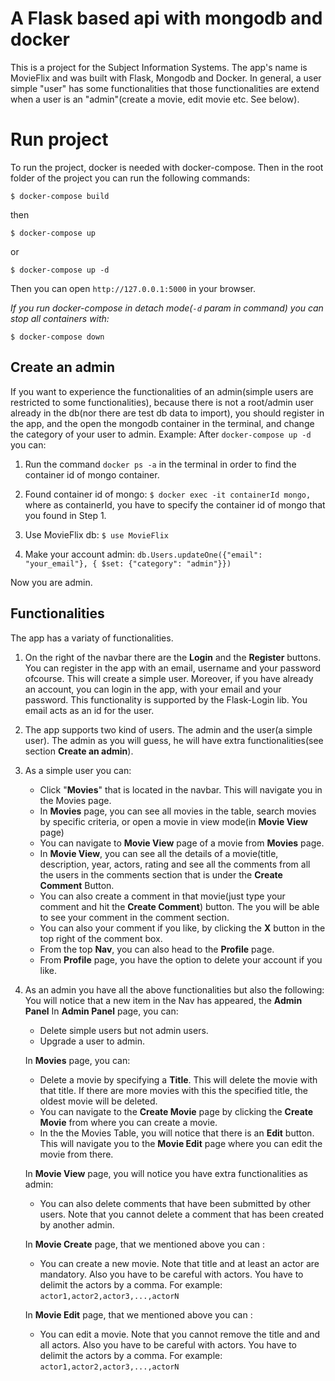 # A Flask based api with mongodb and docker

This is a project for the Subject Information Systems. The app's name is MovieFlix and was built with Flask, Mongodb and Docker.
In general, a user simple "user" has some functionalities that those functionalities are extend when a user is an "admin"(create a movie, edit movie etc. See below).


# Run project
To run the project, docker is needed with docker-compose.
Then in the root folder of the project you can run the following commands:

    $ docker-compose build

then

    $ docker-compose up
or

    $ docker-compose up -d
	
Then you can open `http://127.0.0.1:5000` in your browser.

*If you run docker-compose in detach mode(`-d` param in command) you can stop all containers with:* 

    $ docker-compose down



## Create an admin 
If you want to experience the functionalities of an admin(simple users are restricted to some functionalities), because there is not a root/admin user already in the db(nor there are test db data to import), you should register in the app, and the open the mongodb container in the terminal, and change the category of your user to admin. 
Example:
After `docker-compose up -d` you can:

 1. Run the command `docker ps -a`  in the terminal in order to find the container id of mongo container.

 2. Found container id of mongo: 
`$ docker exec -it containerId mongo,` where as containerId, you have to specify the container id of mongo that you found in Step 1.
 3. Use MovieFlix db: 
 `$ use MovieFlix`
 4. Make your account admin: 
  `db.Users.updateOne({"email": "your_email"}, { $set: {"category": "admin"}})`
  
Now you are admin.




## Functionalities

The app has a variaty of functionalities.

 1. On the right of the navbar there are the **Login** and the **Register** buttons. You can register in the app with an email, username and your password ofcourse. This will create a simple user. Moreover, if you have already an account, you can login in the app, with your email and your password. This functionality is supported by the Flask-Login lib. You email acts as an id for the user.
 
 2. The app supports two kind of users. The admin and the user(a simple user). The admin as you will guess, he will have extra functionalities(see section **Create an admin**). 

3. As a simple user you can:
	- Click "**Movies**" that is located in the navbar. This will navigate you in the Movies page. 
	- In **Movies** page, you can see all movies in the table, search movies by specific criteria, or open a movie in view mode(in **Movie View** page)
	- You can navigate to **Movie View** page of a movie from **Movies** page.
	- In  **Movie View**, you can see all the details of a movie(title, description, year, actors, rating and see all the comments from all the users in the comments section that is under the **Create Comment** Button. 
	- You can also create a comment in that movie(just type your comment and hit the **Create Comment**) button. The you will be able to see your comment in the comment section.
	- You can also your comment if you like, by clicking the **X** button in the top right of the comment box.
	- From the top **Nav**, you can also head to the **Profile** page.
	- From **Profile** page, you have the option to delete your account if you like.
	
4. As an admin you have all the above functionalities but also the following:
	You will notice that a new item in the Nav has appeared, the **Admin Panel**
	In **Admin Panel** page, you can: 
	- Delete simple users but not admin users.
    - Upgrade a user to admin.
    
	In **Movies** page, you can: 
	- Delete a movie by specifying a **Title**. This will delete the movie with that title. If there are more movies with this the specified title, the oldest movie will be deleted.
	- You can navigate to the **Create Movie** page by clicking the **Create Movie** from where you can create a movie.
	- In the the Movies Table, you will notice that there is an **Edit** button. This will navigate you to the **Movie Edit** page where you can edit the movie from there.

	In **Movie View** page, you will notice you have extra functionalities as admin: 
	- You can also delete comments that have been submitted by other users. Note that you cannot delete a comment that has been created by another admin.

	In **Movie Create** page, that we mentioned above you can : 
	- You can create a new movie. Note that title and at least an actor are mandatory. Also you have to be careful with actors. You have to delimit the actors by a comma. For example: `actor1,actor2,actor3,...,actorN`
	
	In **Movie Edit** page, that we mentioned above you can : 
	- You can edit a movie. Note that you cannot remove the title and and all actors. Also you have to be careful with actors. You have to delimit the actors by a comma. For example: `actor1,actor2,actor3,...,actorN`